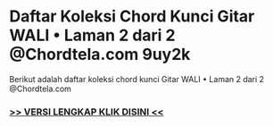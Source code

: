
 # Daftar Koleksi Chord  Kunci Gitar WALI • Laman 2 dari 2 @Chordtela.com 9uy2k


Berikut adalah daftar koleksi chord  kunci Gitar WALI • Laman 2 dari 2 @Chordtela.com

###  <a href="https://shortlighzx.web.app?sq=Daftar Koleksi Chord  Kunci Gitar WALI • Laman 2 dari 2 @Chordtela.com"> >> VERSI LENGKAP KLIK DISINI << </a>
